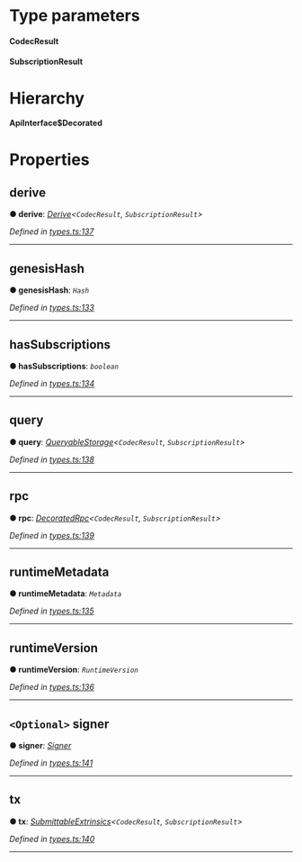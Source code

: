 

# Type parameters
#### CodecResult 
#### SubscriptionResult 
# Hierarchy

**ApiInterface$Decorated**

# Properties

<a id="derive"></a>

##  derive

**● derive**: *[Derive](_types_.derive.md)<`CodecResult`, `SubscriptionResult`>*

*Defined in [types.ts:137](https://github.com/polkadot-js/api/blob/c4ba8ca/packages/api/src/types.ts#L137)*

___
<a id="genesishash"></a>

##  genesisHash

**● genesisHash**: *`Hash`*

*Defined in [types.ts:133](https://github.com/polkadot-js/api/blob/c4ba8ca/packages/api/src/types.ts#L133)*

___
<a id="hassubscriptions"></a>

##  hasSubscriptions

**● hasSubscriptions**: *`boolean`*

*Defined in [types.ts:134](https://github.com/polkadot-js/api/blob/c4ba8ca/packages/api/src/types.ts#L134)*

___
<a id="query"></a>

##  query

**● query**: *[QueryableStorage](_types_.queryablestorage.md)<`CodecResult`, `SubscriptionResult`>*

*Defined in [types.ts:138](https://github.com/polkadot-js/api/blob/c4ba8ca/packages/api/src/types.ts#L138)*

___
<a id="rpc"></a>

##  rpc

**● rpc**: *[DecoratedRpc](_types_.decoratedrpc.md)<`CodecResult`, `SubscriptionResult`>*

*Defined in [types.ts:139](https://github.com/polkadot-js/api/blob/c4ba8ca/packages/api/src/types.ts#L139)*

___
<a id="runtimemetadata"></a>

##  runtimeMetadata

**● runtimeMetadata**: *`Metadata`*

*Defined in [types.ts:135](https://github.com/polkadot-js/api/blob/c4ba8ca/packages/api/src/types.ts#L135)*

___
<a id="runtimeversion"></a>

##  runtimeVersion

**● runtimeVersion**: *`RuntimeVersion`*

*Defined in [types.ts:136](https://github.com/polkadot-js/api/blob/c4ba8ca/packages/api/src/types.ts#L136)*

___
<a id="signer"></a>

## `<Optional>` signer

**● signer**: *[Signer](_types_.signer.md)*

*Defined in [types.ts:141](https://github.com/polkadot-js/api/blob/c4ba8ca/packages/api/src/types.ts#L141)*

___
<a id="tx"></a>

##  tx

**● tx**: *[SubmittableExtrinsics](_types_.submittableextrinsics.md)<`CodecResult`, `SubscriptionResult`>*

*Defined in [types.ts:140](https://github.com/polkadot-js/api/blob/c4ba8ca/packages/api/src/types.ts#L140)*

___

